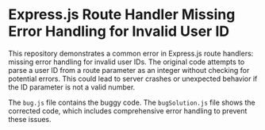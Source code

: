 # Express.js Route Handler Missing Error Handling for Invalid User ID

This repository demonstrates a common error in Express.js route handlers: missing error handling for invalid user IDs.  The original code attempts to parse a user ID from a route parameter as an integer without checking for potential errors.  This could lead to server crashes or unexpected behavior if the ID parameter is not a valid number.

The `bug.js` file contains the buggy code.  The `bugSolution.js` file shows the corrected code, which includes comprehensive error handling to prevent these issues.